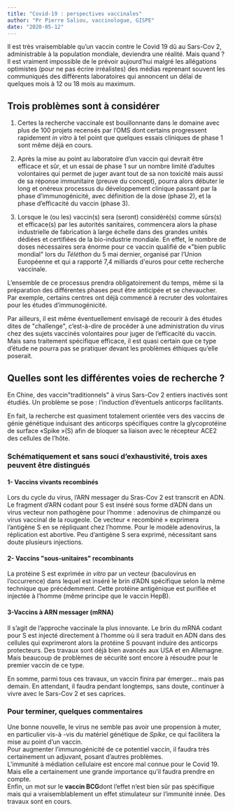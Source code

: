 ```yaml
---
title: "Covid-19 : perspectives vaccinales"
author: "Pr Pierre Saliou, vaccinologue, GISPE"
date: "2020-05-12"
---
```


<div class="teaser"><p>Il est très vraisemblable qu’un vaccin contre le Covid 19 dû au Sars-Cov 2, administrable à la population mondiale, deviendra une réalité. Mais quand ? Il est vraiment impossible de le prévoir aujourd’hui malgré les allégations optimistes (pour ne pas écrire irréalistes) des médias reprenant souvent les communiqués des différents laboratoires qui annoncent un délai de quelques mois à 12 ou 18 mois au maximum.</p></div>

## Trois problèmes sont à considérer

1.  Certes la recherche vaccinale est bouillonnante dans le domaine avec plus de 100 projets recensés par l’OMS dont certains progressent rapidement *in vitro* à tel point que quelques essais cliniques de phase 1 sont même déjà en cours.

2.  Après la mise au point au laboratoire d’un vaccin qui devrait être efficace et sûr, et un essai de phase 1 sur un nombre limité d’adultes volontaires qui permet de juger avant tout de sa non toxicité mais aussi de sa réponse immunitaire (preuve du concept), pourra alors débuter le long et onéreux processus du développement clinique passant par la phase d’immunogénicité, avec définition de la dose (phase 2), et la phase d’efficacité du vaccin (phase 3).

3.  Lorsque le (ou les) vaccin(s) sera (seront) considéré(s) comme sûrs(s) et efficace(s) par les autorités sanitaires, commencera alors la phase industrielle de fabrication à large échelle dans des grandes unités dédiées et certifiées de la bio-industrie mondiale. En effet, le nombre de doses nécessaires sera énorme pour ce vaccin qualifié de «"bien public mondial" lors du *Téléthon* du 5 mai dernier, organisé par l’Union Européenne et qui a rapporté 7,4 milliards d'euros pour cette recherche vaccinale.

L’ensemble de ce processus prendra obligatoirement du temps, même si la préparation des différentes phases peut être anticipée et se chevaucher. Par exemple, certains centres ont déjà commencé à recruter des volontaires pour les études d’immunogénicité.

Par ailleurs, il est même éventuellement envisagé de recourir à des études dites de "challenge", c’est-à-dire de procéder à une administration du virus chez des sujets vaccinés volontaires pour juger de l’efficacité du vaccin. Mais sans traitement spécifique efficace, il est quasi certain que ce type d’étude ne pourra pas se pratiquer devant les problèmes éthiques qu’elle poserait.

## Quelles sont les différentes voies de recherche ?

En Chine, des vaccin"traditionnels" à virus Sars-Cov 2 entiers inactivés sont étudiés. Un problème se pose : l’induction d’éventuels anticorps facilitants.

En fait, la recherche est quasiment totalement orientée vers des vaccins de génie génétique induisant des anticorps spécifiques contre la glycoprotéine de surface «Spike »(S) afin de bloquer sa liaison avec le récepteur ACE2 des cellules de l’hôte.

### Schématiquement et sans souci d’exhaustivité, trois axes peuvent être distingués

#### 1- Vaccins vivants recombinés

Lors du cycle du virus, l’ARN messager du Sras-Cov 2 est transcrit en ADN. Le fragment d’ARN codant pour S est inséré sous forme d’ADN dans un virus vecteur non pathogène pour l’homme : adenovirus de chimpanzé ou virus vaccinal de la rougeole. Ce vecteur « recombiné » exprimera l’antigène S en se répliquant chez l’homme. Pour le modèle adenovirus, la réplication est abortive. Peu d’antigène S sera exprimé, nécessitant sans doute plusieurs injections.

#### 2- Vaccins "sous-unitaires" recombinants

La protéine S est exprimée *in vitro* par un vecteur (baculovirus en l’occurrence) dans lequel est inséré le brin d’ADN spécifique selon la même technique que précédemment. Cette protéine antigénique est purifiée et injectée à l’homme (même principe que le vaccin HepB).

#### 3-Vaccins à ARN messager (mRNA)

Il s’agit de l’approche vaccinale la plus innovante. Le brin du mRNA codant pour S est injecté directement à l’homme où il sera traduit en ADN dans des cellules qui exprimeront alors la protéine S pouvant induire des anticorps protecteurs. Des travaux sont déjà bien avancés aux USA et en Allemagne. Mais beaucoup de problèmes de sécurité sont encore à résoudre pour le premier vaccin de ce type.

En somme, parmi tous ces travaux, un vaccin finira par émerger… mais pas demain. En attendant, il faudra pendant longtemps, sans doute, continuer à vivre avec le Sars-Cov 2 et ses caprices.

### Pour terminer, quelques commentaires

Une bonne nouvelle, le virus ne semble pas avoir une propension à muter, en particulier vis-à -vis du matériel génétique de *Spike*, ce qui facilitera la mise au point d’un vaccin.  
Pour augmenter l’immunogénicité de ce potentiel vaccin, il faudra très certainement un adjuvant, posant d’autres problèmes.  
L’immunité à médiation cellulaire est encore mal connue pour le Covid 19. Mais elle a certainement une grande importance qu’il faudra prendre en compte.  
Enfin, un mot sur le **vaccin BCG**dont l’effet n’est bien sûr pas spécifique mais qui a vraisemblablement un effet stimulateur sur l’immunité innée. Des travaux sont en cours.
